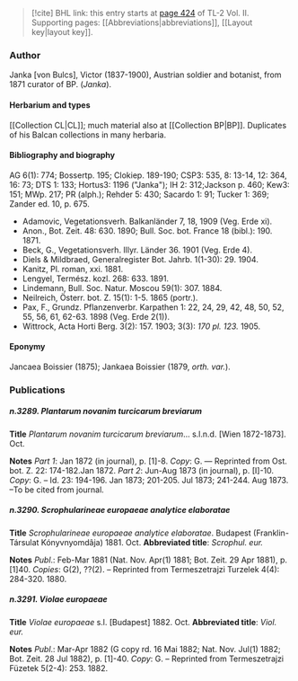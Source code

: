 > [!cite] BHL link: this entry starts at [page 424](https://www.biodiversitylibrary.org/item/103253#page/450/mode/1up) of TL-2 Vol. II.
> Supporting pages: [[Abbreviations|abbreviations]], [[Layout key|layout key]].

### Author

Janka \[von Bulcs\], Victor (1837-1900), Austrian soldier and botanist, from 1871 curator of BP. (*Janka*).

#### Herbarium and types

[[Collection CL|CL]]; much material also at [[Collection BP|BP]]. Duplicates of his Balcan collections in many herbaria.

#### Bibliography and biography

AG 6(1): 774; Bossertp. 195; Clokiep. 189-190; CSP3: 535, 8: 13-14, 12: 364, 16: 73; DTS 1: 133; Hortus3: 1196 ("Janka"); IH 2: 312;Jackson p. 460; Kew3: 151; MWp. 217; PR (alph.); Rehder 5: 430; Sacardo 1: 91; Tucker 1: 369; Zander ed. 10, p. 675.
- Adamovic, Vegetationsverh. Balkanländer 7, 18, 1909 (Veg. Erde xi).
- Anon., Bot. Zeit. 48: 630. 1890; Bull. Soc. bot. France 18 (bibl.): 190. 1871.
- Beck, G., Vegetationsverh. Illyr. Länder 36. 1901 (Veg. Erde 4).
- Diels & Mildbraed, Generalregister Bot. Jahrb. 1(1-30): 29. 1904.
- Kanitz, Pl. roman, xxi. 1881.
- Lengyel, Termész. kozl. 268: 633. 1891.
- Lindemann, Bull. Soc. Natur. Moscou 59(1): 307. 1884.
- Neilreich, Österr. bot. Z. 15(1): 1-5. 1865 (portr.).
- Pax, F., Grundz. Pflanzenverbr. Karpathen 1: 22, 24, 29, 42, 48, 50, 52, 55, 56, 61, 62-63. 1898 (Veg. Erde 2(1)).
- Wittrock, Acta Horti Berg. 3(2): 157. 1903; 3(3): *170 pl. 123.* 1905.

#### Eponymy

Jancaea Boissier (1875); Jankaea Boissier (1879, *orth. var.*).

### Publications

##### n.3289. Plantarum novanim turcicarum breviarum

**Title**
*Plantarum novanim turcicarum breviarum*... s.l.n.d. \[Wien 1872-1873\]. Oct.

**Notes**
*Part 1*: Jan 1872 (in journal), p. \[1\]-8. *Copy*: G. — Reprinted from Ost. bot. Z. 22: 174-182.Jan 1872.
*Part 2*: Jun-Aug 1873 (in journal), p. \[I\]-10. *Copy*: G. – Id. 23: 194-196. Jan 1873; 201-205. Jul 1873; 241-244. Aug 1873. –To be cited from journal.

##### n.3290. Scrophularineae europaeae analytice elaboratae

**Title**
*Scrophularineae europaeae analytice elaboratae*. Budapest (Franklin-Társulat Kónyvnyomdâja) 1881. Oct.
**Abbreviated title**: *Scrophul. eur.*

**Notes**
*Publ*.: Feb-Mar 1881 (Nat. Nov. Apr(1) 1881; Bot. Zeit. 29 Apr 1881), p. \[1\]40. *Copies*: G(2), ??(2). – Reprinted from Termeszetrajzi Turzelek 4(4): 284-320. 1880.

##### n.3291. Violae europaeae

**Title**
*Violae europaeae* s.l. \[Budapest\] 1882. Oct.
**Abbreviated title**: *Viol. eur.*

**Notes**
*Publ*.: Mar-Apr 1882 (G copy rd. 16 Mai 1882; Nat. Nov. Jul(1) 1882; Bot. Zeit. 28 Jul 1882), p. \[1\]-40. *Copy*: G. – Reprinted from Termeszetrajzi Füzetek 5(2-4): 253. 1882.

